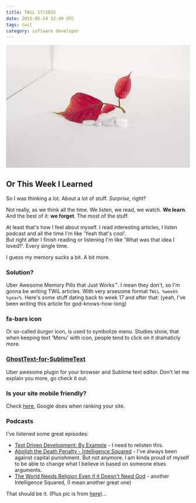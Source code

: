 ```yaml
---
title: TWiL 17/2015
date: 2015-05-14 12:49 UTC
tags: twil
category: software developer
---
```


<img title="Pills don't work" alt="Pills don't work" src="/img/pills.jpeg" />

## Or This Week I Learned 

So I was thinking a lot. About a lot of stuff.  *Surprise*, right?

Not really, as we think all the time. We listen, we read, we watch. **We learn**. And the best of it: **we forget**.  The most of the stuff. 

At least that's how I feel about myself. I read interesting articles, I listen podcast and all the time I'm like 'Yeah that's cool'.   
But right after I finish reading or listening I'm like 'What was that idea I loved?'. Every single time. 


I guess my memory sucks a bit. A bit more.   

### Solution?

Uber Awesome Memory Pills that Just Works™. I mean they don't, so I'm gonna be writing TWiL articles. With very arsesome format `TWiL %week% %year%`. 
Here's some stuff dating back to week 17 and after that: (yeah, I've been writing this article for god-knows-how-long) 

### <i class="fa fa-bars"></i> fa-bars icon  
Or so-called *burger* icon, is used to symbolize menu. Studies show, that when keeping text 'Menu' with icon, people tend to click on it dramaticly more. 

### [GhostText-for-SublimeText](https://github.com/Cacodaimon/GhostText-for-SublimeText)  
Uber awesome plugin for your browser and Sublime text editor. Don't let me explain you more, go check it out.

### Is your site mobile friendly? 
Check [here](https://www.google.com/webmasters/tools/mobile-friendly/), Google does when ranking your site.

### Podcasts  
I've listened some great episodes:

-  [Test Driven Development: By Example](http://fullstackradio.com/episodes/15/) - I need to relisten this. 
-  [Abolish the Death Penalty - Intelligence Squared](http://intelligencesquaredus.org/debates/past-debates/item/1254-abolish-the-death-penalty) - I've always been against capital punishment. But not anymore. I am kinda proud of myself to be able to change what I believe in based on someone elses arguments. 
-  [The World Needs Religion Even if it Doesn't Need God](https://soundcloud.com/intelligence2/the-world-needs-religion-even-if-it-doesnt-need-god) - another Intelligence Squared, (I mean another great one)


That should be it. (Plus pic is from [here](http://pixabay.com/en/pill-health-medicine-plant-medical-681121/))...
